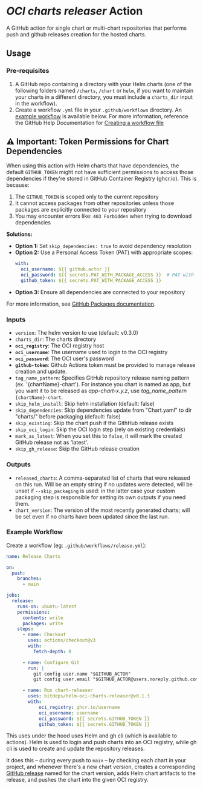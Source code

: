# _OCI charts releaser_ Action

A GitHub action for single chart or multi-chart repositories that performs push and github releases creation for the hosted charts.

## Usage

### Pre-requisites

1. A GitHub repo containing a directory with your Helm charts (one of the following folders named `/charts`, `/chart` or `helm`, if you want
   to maintain your charts in a different directory, you must include a `charts_dir` input in the workflow).
1. Create a workflow `.yml` file in your `.github/workflows` directory. An [example workflow](#example-workflow) is available below.
   For more information, reference the GitHub Help Documentation for [Creating a workflow file](https://help.github.com/en/articles/configuring-a-workflow#creating-a-workflow-file)

## ⚠️ Important: Token Permissions for Chart Dependencies

When using this action with Helm charts that have dependencies, the default `GITHUB_TOKEN` might not have sufficient permissions to access those dependencies if they're stored in GitHub Container Registry (ghcr.io). This is because:

1. The `GITHUB_TOKEN` is scoped only to the current repository
2. It cannot access packages from other repositories unless those packages are explicitly connected to your repository
3. You may encounter errors like: `403 Forbidden` when trying to download dependencies

**Solutions:**

- **Option 1:** Set `skip_dependencies: true` to avoid dependency resolution
- **Option 2:** Use a Personal Access Token (PAT) with appropriate scopes:
  ```yaml
  with:
    oci_username: ${{ github.actor }}
    oci_password: ${{ secrets.PAT_WITH_PACKAGE_ACCESS }}  # PAT with read:packages
    github_token: ${{ secrets.PAT_WITH_PACKAGE_ACCESS }}
  ```
- **Option 3:** Ensure all dependencies are connected to your repository

For more information, see [GitHub Packages documentation](https://docs.github.com/en/packages/working-with-a-github-packages-registry/working-with-the-container-registry#authenticating-to-the-container-registry).

### Inputs

- `version`: The helm version to use (default: v0.3.0)
- `charts_dir`: The charts directory
- **`oci_registry`**: The OCI registry host
- **`oci_username`**: The username used to login to the OCI registry
- **`oci_password`**: The OCI user's password
- **`github-token`**: Github Actions token must be provided to manage release creation and update.
- `tag_name_pattern`: Specifies GitHub repository release naming pattern (ex. '{chartName}-chart'). For instance you chart is named as app, but you want it to be released as *app-chart-x.y.z*, use *tag_name_pattern* `{chartName}-chart`.
- `skip_helm_install`: Skip helm installation (default: false)
- `skip_dependencies`: Skip dependencies update from "Chart.yaml" to dir "charts/" before packaging (default: false)
- `skip_existing`: Skip the chart push if the GithHub release exists
- `skip_oci_login`: Skip the OCI login step (rely on existing credentials)
- `mark_as_latest`: When you set this to `false`, it will mark the created GitHub release not as 'latest'.
- `skip_gh_release`: Skip the GitHub release creation

### Outputs

- `released_charts`: A comma-separated list of charts that were released on this run. Will be an empty string if no updates were detected, will be unset if `--skip_packaging` is used: in the latter case your custom packaging step is responsible for setting its own outputs if you need them.
- `chart_version`: The version of the most recently generated charts; will be set even if no charts have been updated since the last run.

### Example Workflow

Create a workflow (eg: `.github/workflows/release.yml`):

```yaml
name: Release Charts

on:
  push:
    branches:
      - main

jobs:
  release:
    runs-on: ubuntu-latest
    permissions:
      contents: write
      packages: write
    steps:
      - name: Checkout
        uses: actions/checkout@v3
        with:
          fetch-depth: 0

      - name: Configure Git
        run: |
          git config user.name "$GITHUB_ACTOR"
          git config user.email "$GITHUB_ACTOR@users.noreply.github.com"

      - name: Run chart-releaser
        uses: bitdeps/helm-oci-charts-releaser@v0.1.3
        with:
            oci_registry: ghcr.io/username
            oci_username: username
            oci_password: ${{ secrets.GITHUB_TOKEN }}
            github_token: ${{ secrets.GITHUB_TOKEN }}
```

This uses under the hood uses Helm and gh cli (which is available to actions). Helm is used to login and push charts into an OCI registry, while gh cli is used to create and update the repository releases.

It does this – during every push to `main` – by checking each chart in your project, and whenever there's a new chart version, creates a corresponding [GitHub release](https://help.github.com/en/github/administering-a-repository/about-releases) named for the chart version, adds Helm chart artifacts to the release, and pushes the chart into the given OCI registry.
